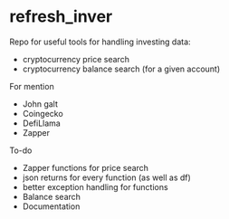 # refresh_inver
Repo for useful tools for handling investing data:
- cryptocurrency price search
- cryptocurrency balance search (for a given account)

For mention
- John galt
- Coingecko
- DefiLlama
- Zapper

To-do
- Zapper functions for price search
- json returns for every function (as well as df)
- better exception handling for functions
- Balance search
- Documentation
